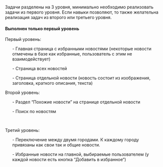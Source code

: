 <p> Задачи разделены на 3 уровня, минимально необходимо реализовать задачи из первого уровня. Если навыки позволяют, то также желательна реализация задач из второго или третьего уровня. </p>
    
<h4> Выполнен только первый уровень </h4>
<p> Первый уровень: </p>
    
<ul>- Главная страница с избранными новостями (некоторые новости отмечены в базе как избранные, пользователь с этим не взаимодействует)</ul>
<ul>- Страница всех новостей </ul>
<ul>- Страница отдельной новости (новость состоит из изображения, заголовка, краткого описания, текста) </ul>
    
<p> Второй уровень: </p>
<ul>- Раздел “Похожие новости” на странице отдельной новости </ul>
<ul>- Поиск по новостям </ul>
     
<p> Третий уровень: </p>
<ul>- Переключение между двумя городами. К каждому городу привязаны как свои так и общие новости. </ul>
<ul>- Избранные новости на главной, выбираемые пользователем (у каждой новости есть кнопка “Добавить в избранное“) </ul>
